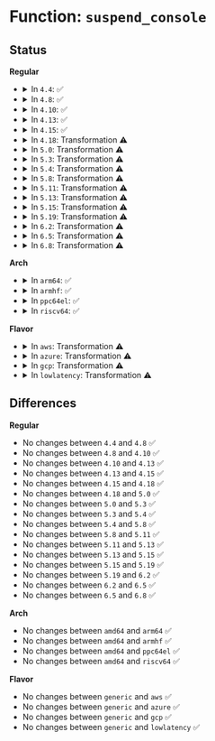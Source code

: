 # Function: <code>suspend_console</code>

## Status
<b>Regular</b>
<ul>
<li>
<details>
<summary>In <code>4.4</code>: ✅</summary>

```c
void suspend_console();
```

**Collision:** Unique Global

**Inline:** No

**Transformation:** False

**Instances:**

```
In kernel/printk/printk.c (ffffffff810d9ac0)
Location: kernel/printk/printk.c:2087
Inline: False
Direct callers:
  - kernel/power/suspend.c:suspend_devices_and_enter
  - kernel/power/hibernate.c:hibernation_snapshot
  - kernel/power/hibernate.c:hibernation_platform_enter
  - kernel/kexec_core.c:kernel_kexec
```
**Symbols:**

```
ffffffff810d9ac0-ffffffff810d9afc: suspend_console (STB_GLOBAL)
```
</details>
</li>
<li>
<details>
<summary>In <code>4.8</code>: ✅</summary>

```c
void suspend_console();
```

**Collision:** Unique Global

**Inline:** No

**Transformation:** False

**Instances:**

```
In kernel/printk/printk.c (ffffffff810dec80)
Location: kernel/printk/printk.c:2157
Inline: False
Direct callers:
  - kernel/power/suspend.c:suspend_devices_and_enter
  - kernel/power/hibernate.c:hibernation_platform_enter
  - kernel/power/hibernate.c:hibernation_snapshot
  - kernel/kexec_core.c:kernel_kexec
```
**Symbols:**

```
ffffffff810dec80-ffffffff810decbc: suspend_console (STB_GLOBAL)
```
</details>
</li>
<li>
<details>
<summary>In <code>4.10</code>: ✅</summary>

```c
void suspend_console();
```

**Collision:** Unique Global

**Inline:** No

**Transformation:** False

**Instances:**

```
In kernel/printk/printk.c (ffffffff810e51e0)
Location: kernel/printk/printk.c:2041
Inline: False
Direct callers:
  - kernel/power/suspend.c:suspend_devices_and_enter
  - kernel/power/hibernate.c:hibernation_platform_enter
  - kernel/power/hibernate.c:hibernation_snapshot
  - kernel/kexec_core.c:kernel_kexec
```
**Symbols:**

```
ffffffff810e51e0-ffffffff810e521c: suspend_console (STB_GLOBAL)
```
</details>
</li>
<li>
<details>
<summary>In <code>4.13</code>: ✅</summary>

```c
void suspend_console();
```

**Collision:** Unique Global

**Inline:** No

**Transformation:** False

**Instances:**

```
In kernel/printk/printk.c (ffffffff810e44c0)
Location: kernel/printk/printk.c:2009
Inline: False
Direct callers:
  - kernel/power/suspend.c:suspend_devices_and_enter
  - kernel/power/hibernate.c:hibernation_platform_enter
  - kernel/power/hibernate.c:hibernation_snapshot
  - kernel/kexec_core.c:kernel_kexec
```
**Symbols:**

```
ffffffff810e44c0-ffffffff810e44f6: suspend_console (STB_GLOBAL)
```
</details>
</li>
<li>
<details>
<summary>In <code>4.15</code>: ✅</summary>

```c
void suspend_console();
```

**Collision:** Unique Global

**Inline:** No

**Transformation:** False

**Instances:**

```
In kernel/printk/printk.c (ffffffff810ec770)
Location: kernel/printk/printk.c:1997
Inline: False
Direct callers:
  - kernel/power/suspend.c:suspend_devices_and_enter
  - kernel/power/hibernate.c:hibernation_platform_enter
  - kernel/power/hibernate.c:hibernation_snapshot
  - kernel/kexec_core.c:kernel_kexec
```
**Symbols:**

```
ffffffff810ec770-ffffffff810ec7a6: suspend_console (STB_GLOBAL)
```
</details>
</li>
<li>
<details>
<summary>In <code>4.18</code>: Transformation ⚠️</summary>

```c
void suspend_console();
```

**Collision:** Unique Global

**Inline:** No

**Transformation:** True

**Instances:**

```
In kernel/printk/printk.c (0)
Location: kernel/printk/printk.c:2171
Inline: False
Direct callers:
  - kernel/power/suspend.c:suspend_devices_and_enter
  - kernel/power/hibernate.c:hibernation_platform_enter
  - kernel/power/hibernate.c:hibernation_snapshot
  - kernel/kexec_core.c:kernel_kexec
```
**Symbols:**

```
ffffffff810f4fd8-ffffffff810f4ffd: suspend_console.cold.36 (STB_LOCAL)
ffffffff810f4570-ffffffff810f4588: suspend_console (STB_GLOBAL)
```
</details>
</li>
<li>
<details>
<summary>In <code>5.0</code>: Transformation ⚠️</summary>

```c
void suspend_console();
```

**Collision:** Unique Global

**Inline:** No

**Transformation:** True

**Instances:**

```
In kernel/printk/printk.c (0)
Location: kernel/printk/printk.c:2174
Inline: False
Direct callers:
  - kernel/power/suspend.c:suspend_devices_and_enter
  - kernel/power/hibernate.c:hibernation_platform_enter
  - kernel/power/hibernate.c:hibernation_snapshot
  - kernel/kexec_core.c:kernel_kexec
```
**Symbols:**

```
ffffffff81100783-ffffffff811007a8: suspend_console.cold.37 (STB_LOCAL)
ffffffff810ffd20-ffffffff810ffd38: suspend_console (STB_GLOBAL)
```
</details>
</li>
<li>
<details>
<summary>In <code>5.3</code>: Transformation ⚠️</summary>

```c
void suspend_console();
```

**Collision:** Unique Global

**Inline:** No

**Transformation:** True

**Instances:**

```
In kernel/printk/printk.c (0)
Location: kernel/printk/printk.c:2229
Inline: False
Direct callers:
  - kernel/power/suspend.c:suspend_devices_and_enter
  - kernel/power/hibernate.c:hibernation_platform_enter
  - kernel/power/hibernate.c:hibernation_snapshot
  - kernel/kexec_core.c:kernel_kexec
```
**Symbols:**

```
ffffffff81108f67-ffffffff81108f8c: suspend_console.cold (STB_LOCAL)
ffffffff81108470-ffffffff81108488: suspend_console (STB_GLOBAL)
```
</details>
</li>
<li>
<details>
<summary>In <code>5.4</code>: Transformation ⚠️</summary>

```c
void suspend_console();
```

**Collision:** Unique Global

**Inline:** No

**Transformation:** True

**Instances:**

```
In kernel/printk/printk.c (0)
Location: kernel/printk/printk.c:2239
Inline: False
Direct callers:
  - kernel/power/suspend.c:suspend_devices_and_enter
  - kernel/power/hibernate.c:hibernation_platform_enter
  - kernel/power/hibernate.c:hibernation_snapshot
  - kernel/kexec_core.c:kernel_kexec
```
**Symbols:**

```
ffffffff81115349-ffffffff8111536e: suspend_console.cold (STB_LOCAL)
ffffffff81114850-ffffffff81114868: suspend_console (STB_GLOBAL)
```
</details>
</li>
<li>
<details>
<summary>In <code>5.8</code>: Transformation ⚠️</summary>

```c
void suspend_console();
```

**Collision:** Unique Global

**Inline:** No

**Transformation:** True

**Instances:**

```
In kernel/printk/printk.c (0)
Location: kernel/printk/printk.c:2259
Inline: False
Direct callers:
  - kernel/power/suspend.c:suspend_devices_and_enter
  - kernel/power/hibernate.c:hibernation_platform_enter
  - kernel/power/hibernate.c:hibernation_restore
  - kernel/power/hibernate.c:hibernation_snapshot
  - kernel/kexec_core.c:kernel_kexec
```
**Symbols:**

```
ffffffff81120dbb-ffffffff81120de0: suspend_console.cold (STB_LOCAL)
ffffffff81120580-ffffffff81120598: suspend_console (STB_GLOBAL)
```
</details>
</li>
<li>
<details>
<summary>In <code>5.11</code>: Transformation ⚠️</summary>

```c
void suspend_console();
```

**Collision:** Unique Global

**Inline:** No

**Transformation:** True

**Instances:**

```
In kernel/printk/printk.c (0)
Location: kernel/printk/printk.c:2343
Inline: False
Direct callers:
  - kernel/power/suspend.c:suspend_devices_and_enter
  - kernel/power/hibernate.c:hibernate_quiet_exec
  - kernel/power/hibernate.c:hibernation_platform_enter
  - kernel/power/hibernate.c:hibernation_restore
  - kernel/power/hibernate.c:hibernation_snapshot
  - kernel/kexec_core.c:kernel_kexec
```
**Symbols:**

```
ffffffff81be13c7-ffffffff81be13ec: suspend_console.cold (STB_LOCAL)
ffffffff8111b520-ffffffff8111b538: suspend_console (STB_GLOBAL)
```
</details>
</li>
<li>
<details>
<summary>In <code>5.13</code>: Transformation ⚠️</summary>

```c
void suspend_console();
```

**Collision:** Unique Global

**Inline:** No

**Transformation:** True

**Instances:**

```
In kernel/printk/printk.c (0)
Location: kernel/printk/printk.c:2412
Inline: False
Direct callers:
  - kernel/power/suspend.c:suspend_devices_and_enter
  - kernel/power/hibernate.c:hibernate_quiet_exec
  - kernel/power/hibernate.c:hibernation_platform_enter
  - kernel/power/hibernate.c:hibernation_restore
  - kernel/power/hibernate.c:hibernation_snapshot
  - kernel/kexec_core.c:kernel_kexec
```
**Symbols:**

```
ffffffff81bd344a-ffffffff81bd3470: suspend_console.cold (STB_LOCAL)
ffffffff8111bc00-ffffffff8111bc13: suspend_console (STB_GLOBAL)
```
</details>
</li>
<li>
<details>
<summary>In <code>5.15</code>: Transformation ⚠️</summary>

```c
void suspend_console();
```

**Collision:** Unique Global

**Inline:** No

**Transformation:** True

**Instances:**

```
In kernel/printk/printk.c (0)
Location: kernel/printk/printk.c:2473
Inline: False
Direct callers:
  - kernel/power/suspend.c:suspend_devices_and_enter
  - kernel/power/hibernate.c:hibernate_quiet_exec
  - kernel/power/hibernate.c:hibernation_platform_enter
  - kernel/power/hibernate.c:hibernation_restore
  - kernel/power/hibernate.c:hibernation_snapshot
  - kernel/kexec_core.c:kernel_kexec
```
**Symbols:**

```
ffffffff81cac487-ffffffff81cac4c0: suspend_console.cold (STB_LOCAL)
ffffffff8113bc10-ffffffff8113bc39: suspend_console (STB_GLOBAL)
```
</details>
</li>
<li>
<details>
<summary>In <code>5.19</code>: Transformation ⚠️</summary>

```c
void suspend_console();
```

**Collision:** Unique Global

**Inline:** No

**Transformation:** True

**Instances:**

```
In kernel/printk/printk.c (0)
Location: kernel/printk/printk.c:2516
Inline: False
Direct callers:
  - kernel/power/suspend.c:suspend_devices_and_enter
  - kernel/power/hibernate.c:hibernate_quiet_exec
  - kernel/power/hibernate.c:hibernation_platform_enter
  - kernel/power/hibernate.c:hibernation_restore
  - kernel/power/hibernate.c:hibernation_snapshot
  - kernel/kexec_core.c:kernel_kexec
```
**Symbols:**

```
ffffffff81e5cac2-ffffffff81e5cb0c: suspend_console.cold (STB_LOCAL)
ffffffff8115f0e0-ffffffff8115f115: suspend_console (STB_GLOBAL)
```
</details>
</li>
<li>
<details>
<summary>In <code>6.2</code>: Transformation ⚠️</summary>

```c
void suspend_console();
```

**Collision:** Unique Global

**Inline:** No

**Transformation:** True

**Instances:**

```
In kernel/printk/printk.c (0)
Location: kernel/printk/printk.c:2606
Inline: False
Direct callers:
  - kernel/power/suspend.c:suspend_devices_and_enter
  - kernel/power/hibernate.c:hibernate_quiet_exec
  - kernel/power/hibernate.c:hibernation_platform_enter
  - kernel/power/hibernate.c:hibernation_restore
  - kernel/power/hibernate.c:hibernation_snapshot
  - kernel/kexec_core.c:kernel_kexec
```
**Symbols:**

```
ffffffff82058b71-ffffffff82058b85: suspend_console.cold (STB_LOCAL)
ffffffff81192180-ffffffff81192210: suspend_console (STB_GLOBAL)
```
</details>
</li>
<li>
<details>
<summary>In <code>6.5</code>: Transformation ⚠️</summary>

```c
void suspend_console();
```

**Collision:** Unique Global

**Inline:** No

**Transformation:** True

**Instances:**

```
In kernel/printk/printk.c (0)
Location: kernel/printk/printk.c:2548
Inline: False
Direct callers:
  - kernel/power/suspend.c:suspend_devices_and_enter
  - kernel/power/hibernate.c:hibernate_quiet_exec
  - kernel/power/hibernate.c:hibernation_platform_enter
  - kernel/power/hibernate.c:hibernation_restore
  - kernel/power/hibernate.c:hibernation_snapshot
  - kernel/kexec_core.c:kernel_kexec
```
**Symbols:**

```
ffffffff820d7409-ffffffff820d741d: suspend_console.cold (STB_LOCAL)
ffffffff811a3a20-ffffffff811a3ab0: suspend_console (STB_GLOBAL)
```
</details>
</li>
<li>
<details>
<summary>In <code>6.8</code>: Transformation ⚠️</summary>

```c
void suspend_console();
```

**Collision:** Unique Global

**Inline:** No

**Transformation:** True

**Instances:**

```
In kernel/printk/printk.c (0)
Location: kernel/printk/printk.c:2540
Inline: False
Direct callers:
  - kernel/power/suspend.c:suspend_devices_and_enter
  - kernel/power/hibernate.c:hibernate_quiet_exec
  - kernel/power/hibernate.c:hibernation_platform_enter
  - kernel/power/hibernate.c:hibernation_restore
  - kernel/power/hibernate.c:hibernation_snapshot
  - kernel/kexec_core.c:kernel_kexec
```
**Symbols:**

```
ffffffff821b269f-ffffffff821b26b3: suspend_console.cold (STB_LOCAL)
ffffffff811b2930-ffffffff811b29d0: suspend_console (STB_GLOBAL)
```
</details>
</li>
</ul>
<b>Arch</b>
<ul>
<li>
<details>
<summary>In <code>arm64</code>: ✅</summary>

```c
void suspend_console();
```

**Collision:** Unique Global

**Inline:** No

**Transformation:** False

**Instances:**

```
In kernel/printk/printk.c (ffff800010175778)
Location: kernel/printk/printk.c:2239
Inline: False
Direct callers:
  - kernel/power/suspend.c:suspend_devices_and_enter
```
**Symbols:**

```
ffff800010175778-ffff8000101757c0: suspend_console (STB_GLOBAL)
```
</details>
</li>
<li>
<details>
<summary>In <code>armhf</code>: ✅</summary>

```c
void suspend_console();
```

**Collision:** Unique Global

**Inline:** No

**Transformation:** False

**Instances:**

```
In kernel/printk/printk.c (c03c7a00)
Location: kernel/printk/printk.c:2239
Inline: False
Direct callers:
  - kernel/power/suspend.c:suspend_devices_and_enter
  - kernel/power/hibernate.c:hibernation_platform_enter
  - kernel/power/hibernate.c:hibernation_snapshot
```
**Symbols:**

```
c03c7a00-c03c7a50: suspend_console (STB_GLOBAL)
```
</details>
</li>
<li>
<details>
<summary>In <code>ppc64el</code>: ✅</summary>

```c
void suspend_console();
```

**Collision:** Unique Global

**Inline:** No

**Transformation:** False

**Instances:**

```
In kernel/printk/printk.c (c0000000001cf050)
Location: kernel/printk/printk.c:2239
Inline: False
Direct callers:
  - kernel/power/suspend.c:suspend_devices_and_enter
```
**Symbols:**

```
c0000000001cf050-c0000000001cf0a8: suspend_console (STB_GLOBAL)
```
</details>
</li>
<li>
<details>
<summary>In <code>riscv64</code>: ✅</summary>

```c
void suspend_console();
```

**Collision:** Unique Global

**Inline:** No

**Transformation:** False

**Instances:**

```
In kernel/printk/printk.c (ffffffe000110f48)
Location: kernel/printk/printk.c:2239
Inline: False
```
**Symbols:**

```
ffffffe000110f48-ffffffe000110f98: suspend_console (STB_GLOBAL)
```
</details>
</li>
</ul>
<b>Flavor</b>
<ul>
<li>
<details>
<summary>In <code>aws</code>: Transformation ⚠️</summary>

```c
void suspend_console();
```

**Collision:** Unique Global

**Inline:** No

**Transformation:** True

**Instances:**

```
In kernel/printk/printk.c (0)
Location: kernel/printk/printk.c:2239
Inline: False
Direct callers:
  - kernel/power/hibernate.c:hibernation_platform_enter
  - kernel/power/hibernate.c:hibernation_snapshot
  - kernel/kexec_core.c:kernel_kexec
```
**Symbols:**

```
ffffffff8110d929-ffffffff8110d94e: suspend_console.cold (STB_LOCAL)
ffffffff8110ce30-ffffffff8110ce48: suspend_console (STB_GLOBAL)
```
</details>
</li>
<li>
<details>
<summary>In <code>azure</code>: Transformation ⚠️</summary>

```c
void suspend_console();
```

**Collision:** Unique Global

**Inline:** No

**Transformation:** True

**Instances:**

```
In kernel/printk/printk.c (0)
Location: kernel/printk/printk.c:2239
Inline: False
Direct callers:
  - kernel/power/suspend.c:suspend_devices_and_enter
  - kernel/power/hibernate.c:hibernation_platform_enter
  - kernel/power/hibernate.c:hibernation_snapshot
  - kernel/kexec_core.c:kernel_kexec
```
**Symbols:**

```
ffffffff810fe689-ffffffff810fe6ae: suspend_console.cold (STB_LOCAL)
ffffffff810fdc00-ffffffff810fdc18: suspend_console (STB_GLOBAL)
```
</details>
</li>
<li>
<details>
<summary>In <code>gcp</code>: Transformation ⚠️</summary>

```c
void suspend_console();
```

**Collision:** Unique Global

**Inline:** No

**Transformation:** True

**Instances:**

```
In kernel/printk/printk.c (0)
Location: kernel/printk/printk.c:2239
Inline: False
Direct callers:
  - kernel/power/suspend.c:suspend_devices_and_enter
  - kernel/power/hibernate.c:hibernation_platform_enter
  - kernel/power/hibernate.c:hibernation_snapshot
  - kernel/kexec_core.c:kernel_kexec
```
**Symbols:**

```
ffffffff8110b819-ffffffff8110b83e: suspend_console.cold (STB_LOCAL)
ffffffff8110ad20-ffffffff8110ad38: suspend_console (STB_GLOBAL)
```
</details>
</li>
<li>
<details>
<summary>In <code>lowlatency</code>: Transformation ⚠️</summary>

```c
void suspend_console();
```

**Collision:** Unique Global

**Inline:** No

**Transformation:** True

**Instances:**

```
In kernel/printk/printk.c (0)
Location: kernel/printk/printk.c:2239
Inline: False
Direct callers:
  - kernel/power/suspend.c:suspend_devices_and_enter
  - kernel/power/hibernate.c:hibernation_platform_enter
  - kernel/power/hibernate.c:hibernation_snapshot
  - kernel/kexec_core.c:kernel_kexec
```
**Symbols:**

```
ffffffff81116d09-ffffffff81116d54: suspend_console.cold (STB_LOCAL)
ffffffff81116130-ffffffff81116148: suspend_console (STB_GLOBAL)
```
</details>
</li>
</ul>

## Differences
<b>Regular</b>
<ul>
<li>
No changes between <code>4.4</code> and <code>4.8</code> ✅
</li>
<li>
No changes between <code>4.8</code> and <code>4.10</code> ✅
</li>
<li>
No changes between <code>4.10</code> and <code>4.13</code> ✅
</li>
<li>
No changes between <code>4.13</code> and <code>4.15</code> ✅
</li>
<li>
No changes between <code>4.15</code> and <code>4.18</code> ✅
</li>
<li>
No changes between <code>4.18</code> and <code>5.0</code> ✅
</li>
<li>
No changes between <code>5.0</code> and <code>5.3</code> ✅
</li>
<li>
No changes between <code>5.3</code> and <code>5.4</code> ✅
</li>
<li>
No changes between <code>5.4</code> and <code>5.8</code> ✅
</li>
<li>
No changes between <code>5.8</code> and <code>5.11</code> ✅
</li>
<li>
No changes between <code>5.11</code> and <code>5.13</code> ✅
</li>
<li>
No changes between <code>5.13</code> and <code>5.15</code> ✅
</li>
<li>
No changes between <code>5.15</code> and <code>5.19</code> ✅
</li>
<li>
No changes between <code>5.19</code> and <code>6.2</code> ✅
</li>
<li>
No changes between <code>6.2</code> and <code>6.5</code> ✅
</li>
<li>
No changes between <code>6.5</code> and <code>6.8</code> ✅
</li>
</ul>
<b>Arch</b>
<ul>
<li>
No changes between <code>amd64</code> and <code>arm64</code> ✅
</li>
<li>
No changes between <code>amd64</code> and <code>armhf</code> ✅
</li>
<li>
No changes between <code>amd64</code> and <code>ppc64el</code> ✅
</li>
<li>
No changes between <code>amd64</code> and <code>riscv64</code> ✅
</li>
</ul>
<b>Flavor</b>
<ul>
<li>
No changes between <code>generic</code> and <code>aws</code> ✅
</li>
<li>
No changes between <code>generic</code> and <code>azure</code> ✅
</li>
<li>
No changes between <code>generic</code> and <code>gcp</code> ✅
</li>
<li>
No changes between <code>generic</code> and <code>lowlatency</code> ✅
</li>
</ul>

